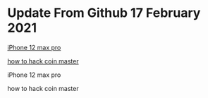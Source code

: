 # Update From Github 17 February 2021

[iPhone 12 max pro](https://apple.breezyclothingco.com)

[how to hack coin master](https://1coinmasterofficial.blogspot.com)
      
iPhone 12 max pro

how to hack coin master
